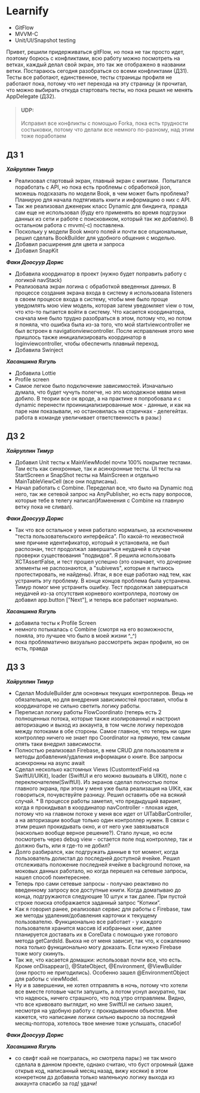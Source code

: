 # Learnify
- GitFlow
- MVVM-C
- Unit/UI/Snapshot testing
  
Привет, решили придерживаться gitFlow, но пока не так просто идет, поэтому борюсь с конфликтами, всю работу можно посмотреть на ветках, каждый делал свой экран, это так же отображено в названии ветки. Постараюсь сегодня разобраться со всеми конфликтами (ДЗ1).  
Тесты все работают, единственное, тесты страницы профиля не работают пока, потому что нет перехода на эту страницу (я прочитал, что можно выбирать откуда стартовать тесты, но пока решил не менять AppDelegate (ДЗ2). 
>#### UDP:
>Исправил все конфликты с помощью Forka, пока есть трудности состыковки, потому что делали все немного по-разному, над этим тоже поработаем
## ДЗ 1
___Хайруллин Тимур___
* Реализовал стартовый экран, главный экран с книгами.  Попытался поработать с API, но пока есть проблемы с обработкой json, можешь подсказать по модели Book, в чем может быть проблема?  Планирую для начала подтягивать книги и информацию о них с API. 
* Так же реализовал дженерик класс Dynamic для биндинга, правда сам еще не использовал (буду его применять во время подгрузки данных из сети и работе с поисковиком, который так же добавлю). В остальном работа с mvvm(-c) поставлена. 
* Поскольку у модели Book много полей и почти все опциональные, решил сделать BookBuilder для удобного общения с моделью. 
* Добавил расширения для цвета и запроса 
* Добавил SnapKit

___Факи Доосуур Дорис___
* Добавила координатор в проект (нужно будет поправить работу с логикой navStack)
* Реализовала экран логина с обработкой введенных данных. В процессе создания экрана входа в систему я использовала listeners в своем процессе входа в систему, чтобы мне было проще уведомлять мою view модель, которая затем уведомляет view о том, что кто-то пытается войти в систему. Что касается координатора, сначала мне было трудно разобраться в этом, потому что, но потом я поняла, что ошибка была из-за того, что мой startviewcontroller не был встроен в navigationviewcontroller. После исправления этого мне пришлось также инициализировать координатор в loginviewcontroller, чтобы обеспечить плавный переход.
* Добавила Swinject

___Хасаншина Язгуль___
* Добавила Lottie
* Profile screen
* Cамое легкое было подключение зависимостей. Изначально думала, что будет чучуть полегче, но это молодежное мввм меня добило. В теории все ок вроде, а на практике я попробовала и с dynamic перенести проинициализированные мок - данные, и как на паре нам показывали, но остановилась на старичках - делегейтах.
работа в команде увеличивает ответственность в разы:)

## ДЗ 2
___Хайруллин Тимур___
* Добавил Unit тесты к MainViewModel почти 100% покрытие тестами. Там есть как синхронные, так и асинхронные тесты. UI тесты на StartScreen и SnapShot тесты на MainScreen и отдельно MainTableViewCell (все они подписаны).
* Начал работать с Combine. Переделал все, что было на Dynamic под него, так же сетевой запрос на AnyPublisher, но есть пару вопросов, которые тебе в телегу написал(Изменения с Combine на главную ветку пока не сливал).

___Факи Доосуур Дорис___
* Так что все остальное у меня работало нормально, за исключением "теста пользовательского интерфейса". По какой-то неизвестной мне причине идентификатор, который я установила, не был распознан, тест продолжал завершаться неудачей в случае проверки существования "подвидов". Я решила использовать XCTAssertFalse, и тест прошел успешно (это означает, что дочерние элементы не распознаются, а "subivews", которые я пытаюсь протестировать, не найдены). Итак, я все еще работаю над тем, как устранить эту проблему.
В конце концов проблема была устранена. Тимур помог мне устранить ошибку. Тест продолжал завершаться неудачей из-за отсутствия корневого контроллера, поэтому он добавил app.button ["Next"], и теперь все работает нормально.

___Хасаншина Язгуль___
* добавила тесты к Profile Screen
* немного потыкалась с Combine (смотря на его возможности, поняла, это лучшее что было в моей жизни ^_^)
* пока проблематично визуально рассмотреть экран профиля, но он есть, правда

## ДЗ 3
___Хайруллин Тимур___
* Сделал ModuleBuilder для основных текущих контроллеров. Вещь не обязательная, но для внедрения зависимостей проставил, чтобы в координаторе не сильно светить логику работы. 
* Переписал логику работы FlowCoordinato (теперь есть 2 полноценных потока, которые также изолированны) и настроил авторизацию и выход из аккаунта, в том числе логику переходов между потоками в обе стороны. Самое главное, что теперь ни один контроллер ничего не знает про Coordinator на прямую, тем самым опять таки внедрил зависимости. 
* Полностью реализовал Firebase, в нем CRUD для пользователя и методы добавления/удаления информации о книге. Все запросы асинхронны на async await
* Сделал несколько кастомных Views (CustomtextField на SwiftUI/UIKit), loader (SwiftUI и его можно вызывать в UIKit),  поле с переключателем(SwiftUI). Из экранов сделал полностью поток главного экрана, при этом у меня уже была реализация на UIKit, как говориться, почувствуйте разницу. Решил оставить обе на всякий случай.
* В процессе работы заметил, что предыдущий вариант, когда я прокидывал в координатор navController - плохая идея, потому что на главном потоке у меня все идет от UITabBarController, а на авторизации вообще только один контроллер нужен. В связи с этим решил прокидывать окно, и от него уже завязываться (насколько вообще верное решение?). Стало лучше, но если посмотреть через debug view - остается поле под контроллер, так и должно быть, или я где-то не добил? 
* Долго разбирался, как подгружать данные в тот момент, когда пользователь долистал до последней доступной ячейке. Решил отслеживать положение последней ячейке в background потоке, на моковых данных работало, но когда перешел на сетевые запросы, нашел способ поинтереснее.  
* Теперь про сами сетевые запросы - получаю реактивно по введенному запросу все доступные книги. Когда доматываю до конца, подгружаются следующие 10 штук и так далее. При пустой строке поиска отображается заданный запрос “Котики”. 
* Как я говорил ранее, реализовал сервис для работы с Firebase, там же методы удаления/добавления карточки к текущему пользователю. Функционально все работает - у каждого пользователя хранится массив id избранных книг, далее планируется доставать их в CoreData с помощью уже готового метода getCardsId. Вьюха не от меня зависит, так что, к сожалению пока только функционально могу доказать. Если нужно Firebase тоже могу скинуть. 
* Так же, что касается домашки: использовал почти все, что есть. Кроме onDisappear(), @StateObject, @Environment, @ViewBuilder (они просто не пригодились). Особенно зашел @EnvironmentObject для работы с viewModel.
 * Ну и в завершении, не хотел отправлять в ночь, потому что хотели все вместе готовые части запушить, а потом уснул аккуратно, так что надеюсь, ничего страшного, что под утро отправляем. Видно, что все кривовато выглядит, но мне SwiftUI не сильно зашел, несмотря на удобную работу с прокидыванием объектов. Мне кажется, что написание логики сильно выросло за последний месяц-полтора, хотелось твое мнение тоже услышать, спасибо!

___Факи Доосуур Дорис___

___Хасаншина Язгуль___
* со свифт юай не поигралась, но смотрела пары:)
не так много сделала в данном проекте, однако считаю, что буст огромный (даже открыв код, написанный месяц назад, вижу косяки)
в этом конкретном дз добавила только маленькую логику выхода из аккаунта
спасибо за год! удачи!
